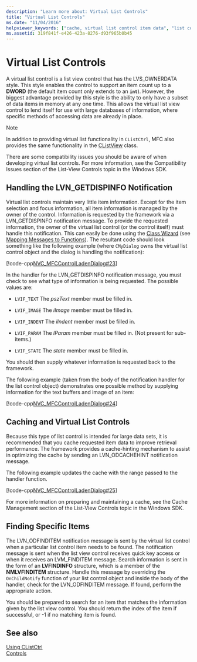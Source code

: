 ```yaml
---
description: "Learn more about: Virtual List Controls"
title: "Virtual List Controls"
ms.date: "11/04/2016"
helpviewer_keywords: ["cache, virtual list control item data", "list controls [MFC], virtual", "list controls [MFC], List view", "virtual list controls"]
ms.assetid: 319f841f-e426-423a-8276-d93f965b0b45
---
```

# Virtual List Controls

A virtual list control is a list view control that has the LVS_OWNERDATA style. This style enables the control to support an item count up to a **DWORD** (the default item count only extends to an **`int`**). However, the biggest advantage provided by this style is the ability to only have a subset of data items in memory at any one time. This allows the virtual list view control to lend itself for use with large databases of information, where specific methods of accessing data are already in place.

> [!NOTE]
> In addition to providing virtual list functionality in `CListCtrl`, MFC also provides the same functionality in the [CListView](../mfc/reference/clistview-class.md) class.

There are some compatibility issues you should be aware of when developing virtual list controls. For more information, see the Compatibility Issues section of the List-View Controls topic in the Windows SDK.

## Handling the LVN_GETDISPINFO Notification

Virtual list controls maintain very little item information. Except for the item selection and focus information, all item information is managed by the owner of the control. Information is requested by the framework via a LVN_GETDISPINFO notification message. To provide the requested information, the owner of the virtual list control (or the control itself) must handle this notification. This can easily be done using the [Class Wizard](reference/mfc-class-wizard.md) (see [Mapping Messages to Functions](../mfc/reference/mapping-messages-to-functions.md)). The resultant code should look something like the following example (where `CMyDialog` owns the virtual list control object and the dialog is handling the notification):

[!code-cpp[NVC_MFCControlLadenDialog#23](../mfc/codesnippet/cpp/virtual-list-controls_1.cpp)]

In the handler for the LVN_GETDISPINFO notification message, you must check to see what type of information is being requested. The possible values are:

- `LVIF_TEXT` The *pszText* member must be filled in.

- `LVIF_IMAGE` The *iImage* member must be filled in.

- `LVIF_INDENT` The *iIndent* member must be filled in.

- `LVIF_PARAM` The *lParam* member must be filled in. (Not present for sub-items.)

- `LVIF_STATE` The *state* member must be filled in.

You should then supply whatever information is requested back to the framework.

The following example (taken from the body of the notification handler for the list control object) demonstrates one possible method by supplying information for the text buffers and image of an item:

[!code-cpp[NVC_MFCControlLadenDialog#24](../mfc/codesnippet/cpp/virtual-list-controls_2.cpp)]

## Caching and Virtual List Controls

Because this type of list control is intended for large data sets, it is recommended that you cache requested item data to improve retrieval performance. The framework provides a cache-hinting mechanism to assist in optimizing the cache by sending an LVN_ODCACHEHINT notification message.

The following example updates the cache with the range passed to the handler function.

[!code-cpp[NVC_MFCControlLadenDialog#25](../mfc/codesnippet/cpp/virtual-list-controls_3.cpp)]

For more information on preparing and maintaining a cache, see the Cache Management section of the List-View Controls topic in the Windows SDK.

## Finding Specific Items

The LVN_ODFINDITEM notification message is sent by the virtual list control when a particular list control item needs to be found. The notification message is sent when the list view control receives quick key access or when it receives an LVM_FINDITEM message. Search information is sent in the form of an **LVFINDINFO** structure, which is a member of the **NMLVFINDITEM** structure. Handle this message by overriding the `OnChildNotify` function of your list control object and inside the body of the handler, check for the LVN_ODFINDITEM message. If found, perform the appropriate action.

You should be prepared to search for an item that matches the information given by the list view control. You should return the index of the item if successful, or -1 if no matching item is found.

## See also

[Using CListCtrl](../mfc/using-clistctrl.md)<br/>
[Controls](../mfc/controls-mfc.md)
